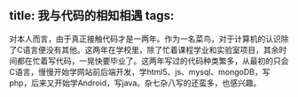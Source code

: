 title: 我与代码的相知相遇
tags:
---

对本人而言，由于真正接触代码才是一两年。作为一名菜鸟，对于计算机的认识除了C语言便没有其他。这两年在学校里，除了忙着课程学业和实验室项目，其余时间都在忙着写代码，一晃快要毕业了。这两年写过的代码种类繁多，从最初的只会C语言，慢慢开始学网站前后端开发，学html5、js、mysql、mongoDB，写php，后来又开始学Android，写java。杂七杂八写的还蛮多，也感兴趣。